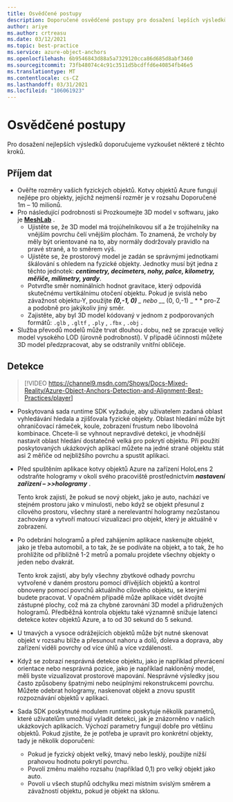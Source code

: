 ```yaml
---
title: Osvědčené postupy
description: Doporučené osvědčené postupy pro dosažení lepších výsledků
author: ariye
ms.author: crtreasu
ms.date: 03/12/2021
ms.topic: best-practice
ms.service: azure-object-anchors
ms.openlocfilehash: 6b9546843d88a5a7329120cca86d685d8abf3460
ms.sourcegitcommit: 73fb48074c4c91c3511d5bcdffd6e40854fb46e5
ms.translationtype: MT
ms.contentlocale: cs-CZ
ms.lasthandoff: 03/31/2021
ms.locfileid: "106061923"
---
```

# <a name="best-practices"></a>Osvědčené postupy

Pro dosažení nejlepších výsledků doporučujeme vyzkoušet některé z těchto kroků.

## <a name="ingestion"></a>Příjem dat

- Ověřte rozměry vašich fyzických objektů. Kotvy objektů Azure fungují nejlépe pro objekty, jejichž nejmenší rozměr je v rozsahu Doporučené 1m – 10 milionů.
- Pro následující podrobnosti si Prozkoumejte 3D model v softwaru, jako je [**MeshLab**](https://www.meshlab.net/) .
  - Ujistěte se, že 3D model má trojúhelníkovou síť a že trojúhelníky na vnějším povrchu čelí vnějším plochám. To znamená, že vrcholy by měly být orientované na to, aby normály dodržovaly pravidlo na pravé straně, a to směrem výš.
  - Ujistěte se, že prostorový model je zadán se správnými jednotkami škálování s ohledem na fyzické objekty. Jednotky musí být jedna z těchto jednotek: ***centimetry, decimeters, nohy, palce, kilometry, měřiče, milimetry, yardy***.
  - Potvrďte směr nominálních hodnot gravitace, který odpovídá skutečnému vertikálnímu otočení objektu. Pokud je svislá nebo závažnost objektu-Y, použijte ***(0,-1, 0)** _ nebo _*_ (0, 0,-1) _ * * pro-Z a podobně pro jakýkoliv jiný směr.
  - Zajistěte, aby byl 3D model kódovaný v jednom z podporovaných formátů: `.glb` , `.gltf` , `.ply` , `.fbx` , `.obj` .
- Služba převodů modelů může trvat dlouhou dobu, než se zpracuje velký model vysokého LOD (úrovně podrobností). V případě účinnosti můžete 3D model předzpracovat, aby se odstranily vnitřní obličeje.

## <a name="detection"></a>Detekce

> [!VIDEO https://channel9.msdn.com/Shows/Docs-Mixed-Reality/Azure-Object-Anchors-Detection-and-Alignment-Best-Practices/player]

- Poskytovaná sada runtime SDK vyžaduje, aby uživatelem zadaná oblast vyhledávání hledala a zjišťovala fyzické objekty. Oblast hledání může být ohraničovací rámeček, koule, zobrazení frustum nebo libovolná kombinace. Chcete-li se vyhnout nepravdivé detekci, je vhodnější nastavit oblast hledání dostatečně velká pro pokrytí objektu. Při použití poskytovaných ukázkových aplikací můžete na jedné straně objektu stát asi 2 měřiče od nejbližšího povrchu a spustit aplikaci.
- Před spuštěním aplikace kotvy objektů Azure na zařízení HoloLens 2 odstraňte hologramy v okolí svého pracoviště prostřednictvím ***nastavení zařízení – >>hologramy*** .

  Tento krok zajistí, že pokud se nový objekt, jako je auto, nachází ve stejném prostoru jako v minulosti, nebo když se objekt přesunul z cílového prostoru, všechny staré a nerelevantní hologramy nezůstanou zachovány a vytvoří matoucí vizualizaci pro objekt, který je aktuálně v zobrazení.
- Po odebrání hologramů a před zahájením aplikace naskenujte objekt, jako je třeba automobil, a to tak, že se podíváte na objekt, a to tak, že ho prohlížíte od přibližně 1-2 metrů a pomalu projdete všechny objekty o jeden nebo dvakrát.

  Tento krok zajistí, aby byly všechny zbytkové odhady povrchu vytvořené v daném prostoru pomocí dřívějších objektů a kontrol obnoveny pomocí povrchů aktuálního cílového objektu, se kterými budete pracovat. V opačném případě může aplikace vidět dvojité zástupné plochy, což má za chybné zarovnání 3D model a přidružených hologramů. Předběžná kontrola objektu také významně snižuje latenci detekce kotev objektů Azure, a to od 30 sekund do 5 sekund.
- U tmavých a vysoce odrážejících objektů může být nutné skenovat objekt v rozsahu blíže a přesunout nahoru a dolů, doleva a doprava, aby zařízení viděli povrchy od více úhlů a více vzdáleností.
- Když se zobrazí nesprávná detekce objektu, jako je například převrácení orientace nebo nesprávná pozice, jako je například nakloněný model, měli byste vizualizovat prostorové mapování. Nesprávné výsledky jsou často způsobeny špatnými nebo neúplnými rekonstrukcemi povrchu. Můžete odebrat hologramy, naskenovat objekt a znovu spustit rozpoznávání objektů v aplikaci.
- Sada SDK poskytnuté modulem runtime poskytuje několik parametrů, které uživatelům umožňují vyladit detekci, jak je znázorněno v našich ukázkových aplikacích. Výchozí parametry fungují dobře pro většinu objektů. Pokud zjistíte, že je potřeba je upravit pro konkrétní objekty, tady je několik doporučení:
  - Pokud je fyzický objekt velký, tmavý nebo lesklý, použijte nižší prahovou hodnotu pokrytí povrchu.
  - Povolí změnu malého rozsahu (například 0,1) pro velký objekt jako auto.
  - Povolí u všech stupňů odchylku mezi místním svislým směrem a závažností objektu, pokud je objekt na sklonu.
